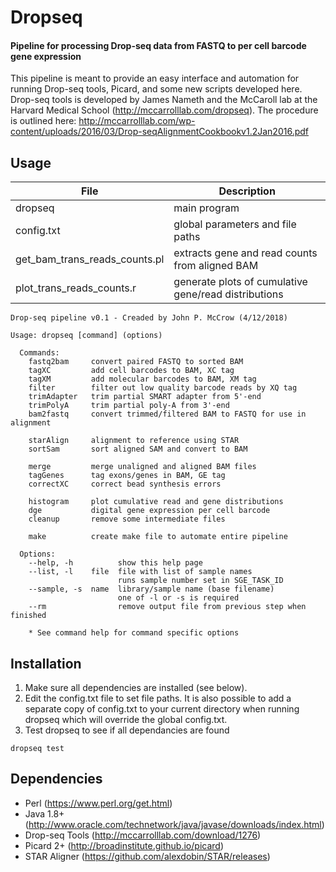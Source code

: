 # Dropseq
#### Pipeline for processing Drop-seq data from FASTQ to per cell barcode gene expression

This pipeline is meant to provide an easy interface and automation for running Drop-seq tools, Picard, and some new scripts developed here. 
Drop-seq tools is developed by James Nameth and the McCaroll lab at the Harvard Medical School (http://mccarrolllab.com/dropseq). 
The procedure is outlined here: http://mccarrolllab.com/wp-content/uploads/2016/03/Drop-seqAlignmentCookbookv1.2Jan2016.pdf

Usage
-----

| File | Description |
|------|-------------|
| dropseq | main program |
| config.txt | global parameters and file paths |
| get_bam_trans_reads_counts.pl | extracts gene and read counts from aligned BAM |
| plot_trans_reads_counts.r | generate plots of cumulative gene/read distributions |

```
Drop-seq pipeline v0.1 - Creaded by John P. McCrow (4/12/2018)

Usage: dropseq [command] (options)

  Commands:
    fastq2bam     convert paired FASTQ to sorted BAM
    tagXC         add cell barcodes to BAM, XC tag
    tagXM         add molecular barcodes to BAM, XM tag
    filter        filter out low quality barcode reads by XQ tag
    trimAdapter   trim partial SMART adapter from 5'-end
    trimPolyA     trim partial poly-A from 3'-end
    bam2fastq     convert trimmed/filtered BAM to FASTQ for use in alignment
    
    starAlign     alignment to reference using STAR
    sortSam       sort aligned SAM and convert to BAM
    
    merge         merge unaligned and aligned BAM files
    tagGenes      tag exons/genes in BAM, GE tag
    correctXC     correct bead synthesis errors
    
    histogram     plot cumulative read and gene distributions
    dge           digital gene expression per cell barcode
    cleanup       remove some intermediate files
    
    make          create make file to automate entire pipeline
 
  Options:
    --help, -h          show this help page
    --list, -l    file  file with list of sample names
                        runs sample number set in SGE_TASK_ID
    --sample, -s  name  library/sample name (base filename)
                        one of -l or -s is required
    --rm                remove output file from previous step when finished

    * See command help for command specific options
```

Installation
------------

1. Make sure all dependencies are installed (see below).
2. Edit the config.txt file to set file paths. It is also possible to add a separate copy 
of config.txt to your current directory when running dropseq which will override the global config.txt.
3. Test dropseq to see if all dependancies are found
```
dropseq test
```

Dependencies
------------

* Perl (https://www.perl.org/get.html)
* Java 1.8+ (http://www.oracle.com/technetwork/java/javase/downloads/index.html)
* Drop-seq Tools (http://mccarrolllab.com/download/1276)
* Picard 2+ (http://broadinstitute.github.io/picard)
* STAR Aligner (https://github.com/alexdobin/STAR/releases)
